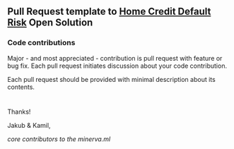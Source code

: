 ## Pull Request template to [Home Credit Default Risk](https://www.kaggle.com/c/home-credit-default-risk) Open Solution

### Code contributions
Major - and most appreciated - contribution is pull request with feature or bug fix. Each pull request initiates discussion about your code contribution.

Each pull request should be provided with minimal description about its contents.
#

Thanks!

Jakub & Kamil,

_core contributors to the minerva.ml_
